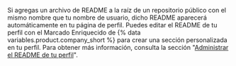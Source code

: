 Si agregas un archivo de README a la raíz de un repositorio público con el mismo nombre que tu nombre de usuario, dicho README aparecerá automáticamente en tu página de perfil. Puedes editar el README de tu perfil con el Marcado Enriquecido de {% data variables.product.company_short %} para crear una sección personalizada en tu perfil. Para obtener más información, consulta la sección "[Administrar el README de tu perfil](/github/setting-up-and-managing-your-github-profile/managing-your-profile-readme)".
